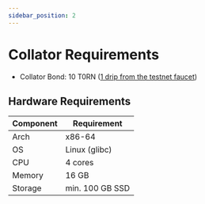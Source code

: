 ```yaml
---
sidebar_position: 2
---
```


# Collator Requirements

- Collator Bond: 10 T0RN ([1 drip from the testnet faucet](https://dev.net.t3rn.io/faucet/))

## Hardware Requirements
| Component | Requirement |
|---|---|
| Arch | x86-64 |
| OS | Linux (glibc) |
| CPU | 4 cores |
| Memory | 16 GB |
| Storage | min. 100 GB SSD |
